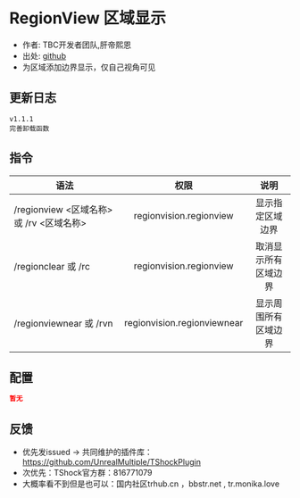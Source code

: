 # RegionView 区域显示

- 作者: TBC开发者团队,肝帝熙恩
- 出处: [github](https://github.com/RenderBr/RegionView)
- 为区域添加边界显示，仅自己视角可见

## 更新日志

```
v1.1.1
完善卸载函数
```

## 指令

| 语法           |        权限         |   说明   |
| -------------- | :-----------------: | :------: |
| /regionview <区域名称> 或 /rv <区域名称> | regionvision.regionview   | 显示指定区域边界|
| /regionclear 或 /rc | regionvision.regionview   | 取消显示所有区域边界|
| /regionviewnear 或 /rvn | regionvision.regionviewnear   | 显示周围所有区域边界|

## 配置

```json
暂无
```
## 反馈
- 优先发issued -> 共同维护的插件库：https://github.com/UnrealMultiple/TShockPlugin
- 次优先：TShock官方群：816771079
- 大概率看不到但是也可以：国内社区trhub.cn ，bbstr.net , tr.monika.love